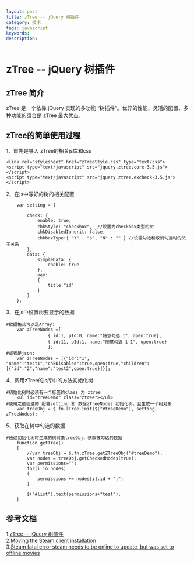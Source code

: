 ```yaml
---
layout: post
title: zTree -- jQuery 树插件
category: 技术
tags: javascript
keywords: 
description: 
---
```

# zTree -- jQuery 树插件

## zTree 简介
zTree 是一个依靠 jQuery 实现的多功能 “树插件”。优异的性能、灵活的配置、多种功能的组合是 zTree 最大优点。

## zTree的简单使用过程
1、首先是导入 zTree的相关js库和css

```
<link rel="stylesheet" href="zTreeStyle.css" type="text/css">
<script type="text/javascript" src="jquery.ztree.core-3.5.js"></script>
<script type="text/javascript" src="jquery.ztree.excheck-3.5.js"></script>
```

2、在js中写好的树的相关配置

```
	var setting = {
		
		check: {
			enable: true,
			chkStyle: "checkbox",  //设置为checkbox类型的树
			chkDisabledInherit: false,
			chkboxType:{ "Y" : "s", "N" : "" } //设置勾选和取消勾选时的父子关系
		},
		data: {
			simpleData: {
				enable: true
			},
			key:
			{
				title:"id"
			}	
		}
	};
```

3、在js中设置树要显示的数据

```
#数据格式可以是Array:
	var zTreeNodes =[
				{ id:1, pId:0, name:"随意勾选 1", open:true},
				{ id:11, pId:1, name:"随意勾选 1-1", open:true}
				];
#或者是json:
	var zTreeNodes = [{"id":"1", "name":"test1","chkDisabled":true,open:true,"children":[{"id":"2","name":"test2",open:true}]}];
```
4、调用zTree的js库中的方法初始化树

```
#初始化树时必须有一个标签的class 为 ztree
	<ul id="treeDemo" class="ztree"></ul>
#使用之前创建的 配置setting 和 数据zTreeNodes 初始化树，且生成一个树对象
	var treeObj = $.fn.zTree.init($("#treeDemo"), setting, zTreeNodes);
```

5、获取在树中勾选的数据

```
#通过初始化树时生成的树对象treeObj，获取被勾选的数据
	function getTree()
	{
		//var treeObj = $.fn.zTree.getZTreeObj("#treeDemo");
		var nodes = treeObj.getCheckedNodes(true);
		var permissions="";
		for(i in nodes)
		{
			permissions += nodes[i].id + ";";
		}

		$("#list").text(permissions+"test");
	}
```

## 参考文档
1.<a href="http://www.ztree.me/v3/main.php#_zTreeInfo" target="_blank">zTree -- jQuery 树插件</a><br> 
2.<a href="http://negativo17.org/steam/" target="_blank">Moving the Steam client installation</a><br>
3.<a href="http://askubuntu.com/questions/256628/steam-fatal-error-steam-needs-to-be-online-to-update-but-was-set-to-offline-mov" target="_blank">Steam fatal error steam needs to be online to update, but was set to offline movies</a><br>
